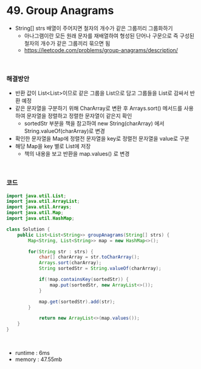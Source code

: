# 49. Group Anagrams
- String[] strs 배열이 주어지면 철자의 개수가 같은 그룹끼리 그룹화하기
    - 아나그램이란 모든 원래 문자를 재배열하여 형성된 단어나 구문으로 즉 구성된 철자의 개수가 같은 그룹끼리 묶으면 됨
    - https://leetcode.com/problems/group-anagrams/description/

<br>

### 해결방안
- 반환 값이 List<List<String>>이므로 같은 그룹을 List<String>으로 담고 그룹들을 List로 감싸서 반환 예정
- 같은 문자열을 구분하기 위해 CharArray로 변환 후 Arrays.sort() 메서드를 사용하여 문자열을 정렬하고 정렬한 문자열이 같은지 확인
    - sortedStr 부분을 책을 참고하여 new String(charArray) 에서 String.valueOf(charArray)로 변경
- 확인한 문자열을 Map에 정렬전 문자열을 key로 정렬전 문자열을 value로 구분
- 해당 Map을 key 별로 List에 저장
    - 책의 내용을 보고 반환을 map.values() 로 변경

<br>

### 코드

```java
import java.util.List;
import java.util.ArrayList;
import java.util.Arrays;
import java.util.Map;
import java.util.HashMap;

class Solution {
    public List<List<String>> groupAnagrams(String[] strs) {
        Map<String, List<String>> map = new HashMap<>();

        for(String str : strs) {
            char[] charArray = str.toCharArray();
            Arrays.sort(charArray);
            String sortedStr = String.valueOf(charArray);

            if(!map.containsKey(sortedStr)) {
                map.put(sortedStr, new ArrayList<>());
            }

            map.get(sortedStr).add(str);
        }

            return new ArrayList<>(map.values());
    }
}
```

<br>

- runtime : 6ms
- memory : 47.55mb